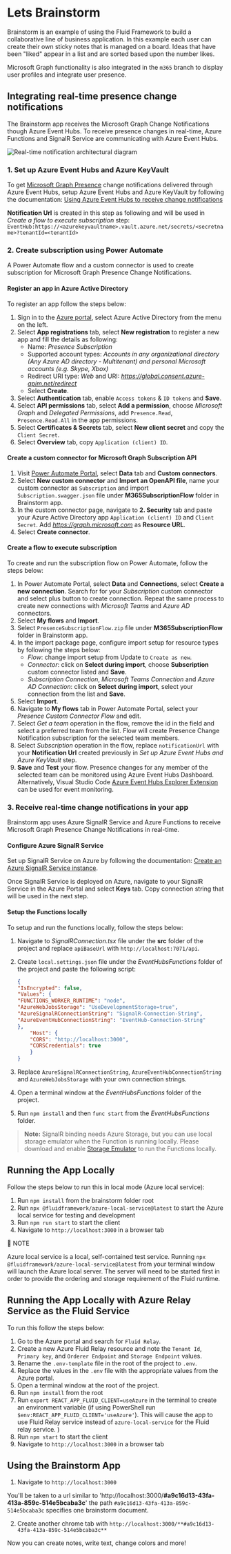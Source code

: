 # Lets Brainstorm

Brainstorm is an example of using the Fluid Framework to build a collaborative line of business application. In this example each user can create their own sticky notes that is managed on a board. Ideas that have been "liked" appear
in a list and are sorted based upon the number likes. 

Microsoft Graph functionality is also integrated in the `m365` branch to display user profiles and integrate user presence.

## Integrating real-time presence change notifications 

The Brainstorm app receives the Microsoft Graph Change Notifications though Azure Event Hubs. To receive presence changes in real-time, Azure Functions and SignalR Service are communicating with Azure Event Hubs.

![Real-time notification architectural diagram](./Images/BrainstormAppM365.png) 

### 1. Set up Azure Event Hubs and Azure KeyVault
 
To get [Microsoft Graph Presence](https://docs.microsoft.com/graph/api/presence-get?view=graph-rest-1.0&tabs=http&WT.mc_id=m365-37017-aycabas) change notifications delivered through Azure Event Hubs, setup Azure Event Hubs and Azure KeyVault by following the documentation: [Using Azure Event Hubs to receive change notifications](https://docs.microsoft.com/graph/change-notifications-delivery?WT.mc_id=m365-37017-aycabas#using-azure-event-hubs-to-receive-change-notifications)

**Notification Url** is created in this step as following and will be used in *Create a flow to execute subscription* step:
`EventHub:https://<azurekeyvaultname>.vault.azure.net/secrets/<secretname>?tenantId=<tenantId>`

### 2. Create subscription using Power Automate

A Power Automate flow and a custom connector is used to create subscription for Microsoft Graph Presence Change Notifications. 

#### Register an app in Azure Active Directory

To register an app follow the steps below:

1. Sign in to the [Azure portal](https://portal.azure.com), select Azure Active Directory from the menu on the left.
1. Select **App registrations** tab, select **New registration** to register a new app and fill the details as following:
    - Name: *Presence Subscription*
    - Supported account types: *Accounts in any organizational directory (Any Azure AD directory - Multitenant) and personal Microsoft accounts (e.g. Skype, Xbox)*
    - Redirect URI type: *Web* and URI: *https://global.consent.azure-apim.net/redirect*
    - Select **Create**.
1. Select **Authentication** tab, enable `Access tokens` & `ID tokens` and **Save**.
1. Select **API permissions** tab, select **Add a permission**, choose *Microsoft Graph* and *Delegated Permissions*, add `Presence.Read`, `Presence.Read.All` in the app permissions.
1. Select **Certificates & Secrets** tab, select **New client secret** and copy the `Client Secret`.
1. Select **Overview** tab, copy `Application (client) ID`.

#### Create a custom connector for Microsoft Graph Subscription API

1. Visit [Power Automate Portal](https://flow.microsoft.com), select **Data** tab and **Custom connectors**.
1. Select **New custom connector** and **Import an OpenAPI file**, name your custom connector as `Subscription` and import `Subscription.swagger.json` file under **M365SubscriptionFlow** folder in Brainstorm app.
1. In the custom connector page, navigate to **2. Security** tab and paste your Azure Active Directory app `Application (client) ID` and `Client Secret`. Add *https://graph.microsoft.com* as **Resource URL**.
1. Select **Create connector**.

#### Create a flow to execute subscription

To create and run the subscription flow on Power Automate, follow the steps below:

1. In Power Automate Portal, select **Data** and **Connections**, select **Create a new connection**. Search for for your *Subscription* custom connector and select plus button to create connection. Repeat the same process to create new connections with *Microsoft Teams* and *Azure AD* connectors. 
1. Select **My flows** and **Import**.
1. Select `PresenceSubscriptionFlow.zip` file under **M365SubscriptionFlow** folder in Brainstorm app.
1. In the import package page, configure import setup for resource types by following the steps below:
    - *Flow*: change import setup from Update to `Create as new`.
    - *Connector*: click on **Select during import**, choose **Subscription** custom connector listed and **Save**.
    - *Subscription Connection*, *Microsoft Teams Connection* and *Azure AD Connection*: click on **Select during import**, select your connection from the list and **Save**.
1. Select **Import**.
1. Navigate to **My flows** tab in Power Automate Portal, select your *Presence Custom Connector Flow* and edit.
1. Select *Get a team* operation in the flow, remove the id in the field and select a preferred team from the list. Flow will create Presence Change Notification subscription for the selected team members.
1. Select *Subscription* operation in the flow, replace `notificationUrl` with your **Notification Url** created previously in *Set up Azure Event Hubs and Azure KeyVault* step.
1. **Save** and **Test** your flow. Presence changes for any member of the selected team can be monitored using Azure Event Hubs Dashboard. Alternatively, Visual Studio Code [Azure Event Hubs Explorer Extension](https://marketplace.visualstudio.com/items?itemName=Summer.azure-event-hub-explorer&WT.mc_id=m365-37017-aycabas) can be used for event monitoring.  

### 3. Receive real-time change notifications in your app

Brainstorm app uses Azure SignalR Service and Azure Functions to receive Microsoft Graph Presence Change Notifications in real-time.

#### Configure Azure SignalR Service

Set up SignalR Service on Azure by following the documentation: [Create an Azure SignalR Service instance](https://docs.microsoft.com/azure/azure-signalr/signalr-quickstart-azure-functions-javascript?WT.mc_id=m365-37017-aycabas#create-an-azure-signalr-service-instance).

Once SignalR Service is deployed on Azure, navigate to your SignalR Service in the Azure Portal and select **Keys** tab. Copy connection string that will be used in the next step.

#### Setup the Functions locally

To setup and run the functions locally, follow the steps below:

1. Navigate to *SignalRConnection.tsx* file under the **src** folder of the project and replace `apiBaseUrl` with `http://localhost:7071/api`.
1. Create `local.settings.json` file under the *EventHubsFunctions* folder of the project and paste the following script:
    ```json
    {
    "IsEncrypted": false,
    "Values": {
    "FUNCTIONS_WORKER_RUNTIME": "node",
    "AzureWebJobsStorage": "UseDevelopmentStorage=true",
    "AzureSignalRConnectionString": "SignalR-Connection-String",
    "AzureEventHubConnectionString": "EventHub-Connection-String"
    },
        "Host": {
        "CORS": "http://localhost:3000",
        "CORSCredentials": true
        }
    }
    ```

1. Replace `AzureSignalRConnectionString`, `AzureEventHubConnectionString` and `AzureWebJobsStorage` with your own connection strings.
1. Open a terminal window at the *EventHubsFunctions* folder of the project.
1. Run `npm install` and then `func start` from the *EventHubsFunctions* folder.

> **Note:** SignalR binding needs Azure Storage, but you can use local storage emulator when the Function is running locally. Please download and enable [Storage Emulator](https://docs.microsoft.com/azure/storage/common/storage-use-emulator?WT.mc_id=m365-37017-aycabas) to run the Functions locally.


## Running the App Locally 

Follow the steps below to run this in local mode (Azure local service):

1. Run `npm install` from the brainstorm folder root
1. Run `npx @fluidframework/azure-local-service@latest` to start the Azure local service for testing and development
1. Run `npm run start` to start the client
1. Navigate to `http://localhost:3000` in a browser tab

📝 NOTE

Azure local service is a local, self-contained test service. Running `npx @fluidframework/azure-local-service@latest` from your terminal window will launch the Azure local server. The server will need to be started first in order to provide the ordering and storage requirement of the Fluid runtime.

## Running the App Locally with Azure Relay Service as the Fluid Service

To run this follow the steps below:

1. Go to the Azure portal and search for `Fluid Relay`.
1. Create a new Azure Fluid Relay resource and note the `Tenant Id`, `Primary key`, and `Orderer Endpoint` and `Storage Endpoint` values.
1. Rename the `.env-template` file in the root of the project to `.env`.
1. Replace the values in the `.env` file with the appropriate values from the Azure portal.
1. Open a terminal window at the root of the project.
1. Run `npm install` from the root
1. Run `export REACT_APP_FLUID_CLIENT=useAzure` in the terminal to create an environment variable (if using PowerShell run `$env:REACT_APP_FLUID_CLIENT='useAzure'`). This will cause the app to use Fluid Relay service instead of `azure-local-service` for the Fluid relay service.
)
1. Run `npm start` to start the client
1. Navigate to `http://localhost:3000` in a browser tab

## Using the Brainstorm App

1. Navigate to `http://localhost:3000`

You'll be taken to a url similar to 'http://localhost:3000/**#a9c16d13-43fa-413a-859c-514e5bcaba3c**' the path `#a9c16d13-43fa-413a-859c-514e5bcaba3c` specifies one brainstorm document.

2. Create another chrome tab with `http://localhost:3000/**#a9c16d13-43fa-413a-859c-514e5bcaba3c**`

Now you can create notes, write text, change colors and more!